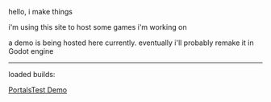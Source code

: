 hello, i make things

i'm using this site to host some games i'm working on

a demo is being hosted here currently. eventually i'll probably remake it in Godot engine

---

loaded builds:

[PortalsTest Demo](https://akhcade.github.io/PortalsTest/index.html)
